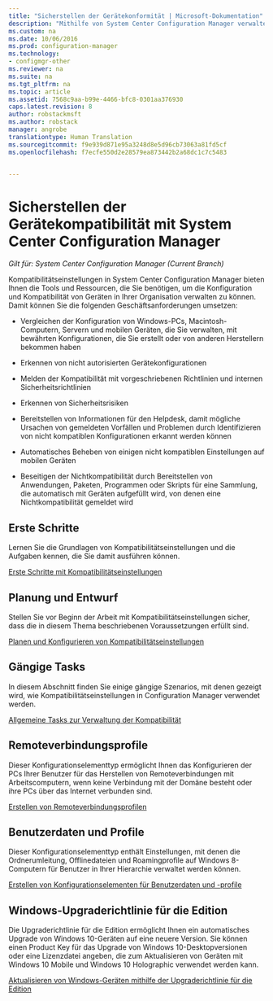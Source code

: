 ```yaml
---
title: "Sicherstellen der Gerätekonformität | Microsoft-Dokumentation"
description: "Mithilfe von System Center Configuration Manager verwalten Sie die Konfiguration und die Kompatibilität von Geräten in Ihrer Organisation."
ms.custom: na
ms.date: 10/06/2016
ms.prod: configuration-manager
ms.technology:
- configmgr-other
ms.reviewer: na
ms.suite: na
ms.tgt_pltfrm: na
ms.topic: article
ms.assetid: 7568c9aa-b99e-4466-bfc8-0301aa376930
caps.latest.revision: 8
author: robstackmsft
ms.author: robstack
manager: angrobe
translationtype: Human Translation
ms.sourcegitcommit: f9e939d871e95a3248d8e5d96cb73063a81fd5cf
ms.openlocfilehash: f7ecfe550d2e28579ea873442b2a68dc1c7c5483


---
```

# <a name="ensure-device-compliance-with-system-center-configuration-manager"></a>Sicherstellen der Gerätekompatibilität mit System Center Configuration Manager

*Gilt für: System Center Configuration Manager (Current Branch)*

Kompatibilitätseinstellungen in System Center Configuration Manager bieten Ihnen die Tools und Ressourcen, die Sie benötigen, um die Konfiguration und Kompatibilität von Geräten in Ihrer Organisation verwalten zu können. Damit können Sie die folgenden Geschäftsanforderungen umsetzen:  

-   Vergleichen der Konfiguration von Windows-PCs, Macintosh-Computern, Servern und mobilen Geräten, die Sie verwalten, mit bewährten Konfigurationen, die Sie erstellt oder von anderen Herstellern bekommen haben  

-   Erkennen von nicht autorisierten Gerätekonfigurationen  

-   Melden der Kompatibilität mit vorgeschriebenen Richtlinien und internen Sicherheitsrichtlinien  

-   Erkennen von Sicherheitsrisiken  

-   Bereitstellen von Informationen für den Helpdesk, damit mögliche Ursachen von gemeldeten Vorfällen und Problemen durch Identifizieren von nicht kompatiblen Konfigurationen erkannt werden können  

-   Automatisches Beheben von einigen nicht kompatiblen Einstellungen auf mobilen Geräten  

-   Beseitigen der Nichtkompatibilität durch Bereitstellen von Anwendungen, Paketen, Programmen oder Skripts für eine Sammlung, die automatisch mit Geräten aufgefüllt wird, von denen eine Nichtkompatibilität gemeldet wird  


## <a name="get-started"></a>Erste Schritte  
 Lernen Sie die Grundlagen von Kompatibilitätseinstellungen und die Aufgaben kennen, die Sie damit ausführen können.  

 [Erste Schritte mit Kompatibilitätseinstellungen](../../compliance/get-started/get-started-with-compliance-settings.md)  

## <a name="plan-and-design"></a>Planung und Entwurf  
 Stellen Sie vor Beginn der Arbeit mit Kompatibilitätseinstellungen sicher, dass die in diesem Thema beschriebenen Voraussetzungen erfüllt sind.  

 [Planen und Konfigurieren von Kompatibilitätseinstellungen](../../compliance/plan-design/plan-for-and-configure-compliance-settings.md)  

## <a name="common-tasks"></a>Gängige Tasks  
 In diesem Abschnitt finden Sie einige gängige Szenarios, mit denen gezeigt wird, wie Kompatibilitätseinstellungen in Configuration Manager verwendet werden.  

 [Allgemeine Tasks zur Verwaltung der Kompatibilität](../../compliance/plan-design/common-tasks-for-managing-compliance.md)  

## <a name="remote-connection-profiles"></a>Remoteverbindungsprofile  
 Dieser Konfigurationselementtyp ermöglicht Ihnen das Konfigurieren der PCs Ihrer Benutzer für das Herstellen von Remoteverbindungen mit Arbeitscomputern, wenn keine Verbindung mit der Domäne besteht oder ihre PCs über das Internet verbunden sind.  

 [Erstellen von Remoteverbindungsprofilen](/sccm/compliance/deploy-use/create-remote-connection-profiles)  

## <a name="user-data-and-profiles"></a>Benutzerdaten und Profile  
 Dieser Konfigurationselementtyp enthält Einstellungen, mit denen die Ordnerumleitung, Offlinedateien und Roamingprofile auf Windows 8-Computern für Benutzer in Ihrer Hierarchie verwaltet werden können.  

 [Erstellen von Konfigurationselementen für Benutzerdaten und -profile](/sccm/compliance/deploy-use/create-user-data-and-profiles-configuration-items)  

## <a name="windows-edition-upgrade-policy"></a>Windows-Upgraderichtlinie für die Edition  
 Die Upgraderichtlinie für die Edition ermöglicht Ihnen ein automatisches Upgrade von Windows 10-Geräten auf eine neuere Version. Sie können einen Product Key für das Upgrade von Windows 10-Desktopversionen oder eine Lizenzdatei angeben, die zum Aktualisieren von Geräten mit Windows 10 Mobile und Windows 10 Holographic verwendet werden kann.  

 [Aktualisieren von Windows-Geräten mithilfe der Upgraderichtlinie für die Edition](/sccm/compliance/deploy-use/upgrade-windows-version)  



<!--HONumber=Dec16_HO3-->


